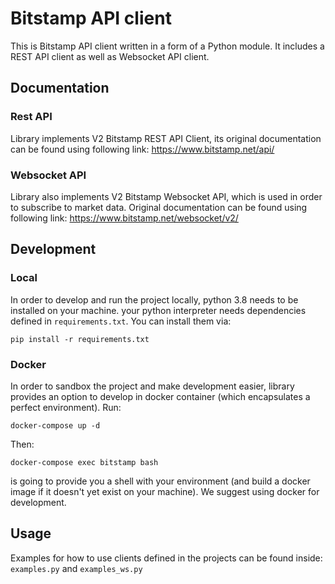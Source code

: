 # Bitstamp API client
This is Bitstamp API client written in a form of a Python module.
It includes a REST API client as well as Websocket API client.

## Documentation

### Rest API
Library implements V2 Bitstamp REST API Client, its original documentation can be found using following link:
https://www.bitstamp.net/api/

### Websocket API
Library also implements V2 Bitstamp Websocket API, which is used in order to subscribe to market data.
Original documentation can be found using following link: https://www.bitstamp.net/websocket/v2/


## Development

### Local
In order to develop and run the project locally, python 3.8 needs to be installed on your machine.
your python interpreter needs dependencies defined in `requirements.txt`. You can install them via:
```
pip install -r requirements.txt
``` 
### Docker
In order to sandbox the project and make development easier, library provides an option to develop in docker container
(which encapsulates a perfect environment).
Run:
```
docker-compose up -d
```
Then:
```
docker-compose exec bitstamp bash
```
is going to provide you a shell with your environment (and build a docker image if it doesn't yet exist on your machine).
We suggest using docker for development.

## Usage
Examples for how to use clients defined in the projects can be found inside: `examples.py` and `examples_ws.py`

